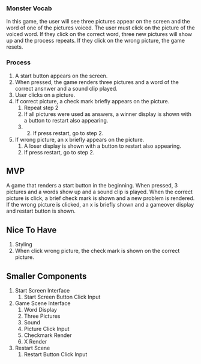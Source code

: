 ###  Monster Vocab

In this game, the user will see three pictures appear on the screen and the word of one of the pictures voiced. The user must 
click on the picture of the voiced word. If they click on the correct word, three new pictures will show up and the process repeats. If they click 
on the wrong picture, the game resets. 

### Process


1. A start button appears on the screen.
2. When pressed, the game renders three pictures and a word of the correct ansnwer and a sound clip played.
3. User clicks on a picture.
4. If correct picture, a check mark briefly appears on the picture.
   1. Repeat step 2 
   2. If all pictures were used as answers, a winner display is shown with a button to restart also appearing.
   3. 2. If press restart, go to step 2.
5. If wrong picture, an x briefly appears on the picture.
   1. A loser display is shown with a button to restart also appearing.
   2. If press restart, go to step 2.

## MVP
A game that renders a start button in the beginning. When pressed, 3 pictures and a words show up and a sound clip is played. When the correct picture is click, a brief check mark is shown and a new problem is rendered. If the wrong picture is clicked, an x is briefly shown and a gameover display and restart button is shown. 

## Nice To Have
1. Styling 
2. When click wrong picture, the check mark is shown on the correct picture. 

## Smaller Components

1. Start Screen Interface
   1. Start Screen Button Click Input
2. Game Scene Interface
   1. Word Display
   2. Three Pictures
   3. Sound
   4. Picture Click Input
   5. Checkmark Render
   6. X Render
3. Restart Scene
   1. Restart Button Click Input